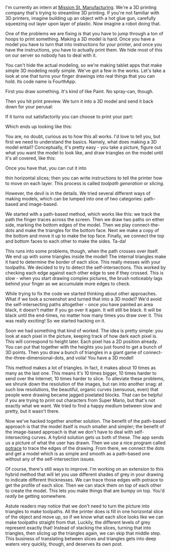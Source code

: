 I'm currently an intern at
[Mission St. Manufacturing](http://www.missionst.com/). We're a 3D
printing company that's trying to streamline 3D printing. If you're
not familiar with 3D printers, imagine building up an object with a
hot glue gun, carefully squeezing out layer upon layer of plastic. Now
imagine a robot doing that.

One of the problems we are fixing is that you have to jump through a
ton of hoops to print something. Making a 3D model is hard. Once you
have a model you have to turn that into instructions for your printer,
and once you have the instructions, you have to actually print
them. We hide most of this on our server so nobody has to deal
with it.

You can't hide the actual modeling, so we're making tablet apps that
make simple 3D modeling _really_ simple.  We've got a few in the
works. Let's take a look at one that turns your finger drawings into
real things that you can hold. Its code name is FourthApp.

First you draw something. It's kind of like Paint. No spray-can, though.
<!-- ![Make sure it will actually stay together](drawView.jpg) -->

Then you hit print preview. We turn it into a 3D model and send it
back down for your perusal:
<!-- ![derp](previewView.jpg) -->

If it turns out satisfactorily you can choose to print your part:
<!-- ![derp](printer.jpg) -->

Which ends up looking like this:
<!-- ![derp](part.jpg) -->

You are, no doubt, curious as to how this all works. I'd love to tell
you, but first we need to understand the basics. Namely, what does
making a 3D model entail? Conceptually, it's pretty easy - you take a
picture, figure out what you want the model to look like, and draw
triangles on the model until it's all covered, like this:
<!-- ![derp](meshlab.jpg) --> Once you have that, you can cut it into
thin horizontal slices; then you can write instructions to tell the
printer how to move on each layer. This process is called _toolpath
generation_ or _slicing_.

However, the devil is in the details. We tried several different ways
of making models, which can be lumped into one of two categories:
path-based and image-based.

We started with a path-based method, which works like this: we track
the path the finger traces across the screen. Then we draw two paths
on either side, marking the bottom edges of the model. Then we play
connect-the-dots and make the triangles for the bottom face. Next we
make a copy of the bottom and move it up to make the top
face. Finally, we connect the top and bottom faces to each other to
make the sides. Ta-da!

This runs into some problems, though, when the path crosses over
itself. We end up with some triangles inside the model! The internal
triangles make it hard to determine the border of each slice. This
really messes with your toolpaths. We decided to try to detect the
self-intersections. This worked by checking each edge against each
other edge to see if they crossed. This is slow - when you start
drawing complex pictures, the brush noticeably lags behind your finger
as we accumulate more edges to check.

While trying to fix the code we started thinking about other
approaches. What if we took a screenshot and turned that into a 3D
model? We'd avoid the self-intersecting paths altogether - once you
have painted an area black, it doesn't matter if you go over it
again. It will still be black. It will be black until the end-times,
no matter how many times you draw over it. This was really exciting!
So we started hacking on it.

Soon we had something that kind of worked. The idea is pretty simple:
you look at each pixel in the picture, keeping track of how dark each
pixel is. This will correspond to height later. Each pixel has a 2D
position already. You can put that together with the heights you just
found to get a bunch of 3D points. Then you draw a bunch of triangles
in a giant game of connect-the-three-dimensional-dots, and voila! You
have a 3D model!

This method makes a lot of triangles. In fact, it makes about 10 times
as many as the last one. This means it's 10 times bigger, 10 times
harder to send over the Internet, 10 times harder to slice. To
alleviate these problems, we shrunk down the resolution of the images,
but ran into another snag: at such low resolutions, the beautiful,
organic curves (sensuous, even) that people were drawing became jagged
pixelated blocks. That can be helpful if you are trying to print out
characters from Super Mario, but that's not exactly what we want.  We
tried to find a happy medium between slow and pretty, but it wasn't
there.

Now we've hacked together another solution. The benefit of the
path-based approach is that the model itself is much smaller and
simpler; the benefit of the image-based approach is that we don't have
to deal with self-intersecting curves. A hybrid solution gets us both
of these. The app sends us a picture of what the user has drawn. Then
we use a nice program called
[potrace](http://potrace.sourceforge.net/) to trace the edges of the
drawing. From there, we connect the dots and get a model which is as
simple and smooth as a path-based one without any of the
self-intersection issues.

Of course, there's still ways to improve. I'm working on an extension
to this hybrid method that will let you use different shades of grey
in your drawing to indicate different thicknesses. We can trace those
edges with potrace to get the profile of each slice. Then we can stack
them on top of each other to create the model. This lets you make
things that are bumpy on top. You'd _really_ be getting somewhere.

Astute readers may notice that we don't need to turn the picture into
triangles to make toolpaths. All the printer does is fill in one
horizontal slice of the object and move up, so if we know what each
slice looks like we can make toolpaths straight from that. Luckily,
the different levels of grey represent exactly that! Instead of
stacking the slices, turning that into triangles, then slicing up the
triangles again, we can skip that middle step. This business of
translating between slices and triangles gets into deep waters very
quickly, though, and deserves its own post.
